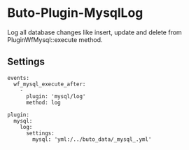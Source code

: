 # Buto-Plugin-MysqlLog

Log all database changes like insert, update and delete from PluginWfMysql::execute method.

## Settings

```
events:
  wf_mysql_execute_after:
    -
      plugin: 'mysql/log'
      method: log
```

```
plugin:
  mysql:
    log:
      settings:
        mysql: 'yml:/../buto_data/_mysql_.yml'
```
